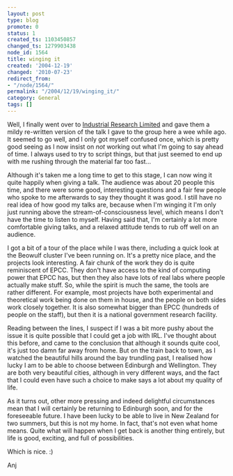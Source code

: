 ```yaml
---
layout: post
type: blog
promote: 0
status: 1
created_ts: 1103450857
changed_ts: 1279903438
node_id: 1564
title: winging it
created: '2004-12-19'
changed: '2010-07-23'
redirect_from:
- "/node/1564/"
permalink: "/2004/12/19/winging_it/"
category: General
tags: []
---
```

Well, I finally went over to [Industrial Research Limited](http://www.irl.cri.nz/) and gave them a mildy re-written version of the talk I gave to the group here a wee while ago.  It seemed to go well, and I only got myself confused once, which is pretty good seeing as I now insist on _not_ working out what I'm going to say ahead of time.  I always used to try to script things, but that just seemed to end up with me rushing through the material far too fast...
<!--break-->
Although it's taken me a long time to get to this stage, I can now wing it quite happily when giving a talk.  The audience was about 20 people this time, and there were some good, interesting questions and a fair few people who spoke to me afterwards to say they thought it was good.  I still have no real idea of how good my talks are, because when I'm winging it I'm only just running above the stream-of-consciousness level, which means I don't have the time to listen to myself.  Having said that, I'm certainly a lot more comfortable giving talks, and a relaxed attitude tends to rub off well on an audience.

I got a bit of a tour of the place while I was there, including a quick look at the Beowulf cluster I've been running on.  It's a pretty nice place, and the projects look interesting.  A fair chunk of the work they do is quite reminiscent of EPCC.  They don't have access to the kind of computing power that EPCC has, but then they also have lots of real labs where people actually make stuff.  So, while the spirit is much the same, the tools are rather different.  For example, most projects have both experimental and theoretical work being done on them in house, and the people on both sides work closely together.  It is also somewhat bigger than EPCC (hundreds of people on the staff), but then it is a national government research facility.

Reading between the lines, I suspect if I was a bit more pushy about the issue it is quite possible that I could get a job with IRL.  I've thought about this before, and came to the conclusion that although it sounds quite cool, it's just too damn far away from home.  But on the train back to town, as I watched the beautiful hills around the bay trundling past, I realised how lucky I am to be able to choose between Edinburgh and Wellington.  They are both very beautiful cities, although in very different ways, and the fact that I could even have such a choice to make says a lot about my quality of life.

As it turns out, other more pressing and indeed delightful circumstances mean that I will certainly be returning to Edinburgh soon, and for the foreseeable future.  I have been lucky to be able to live in New Zealand for two summers, but this is not my home.  In fact, that's not even what home means.  Quite what will happen when I get back is another thing entirely, but life is good, exciting, and full of possibilities.

Which is nice.  :)

Anj
